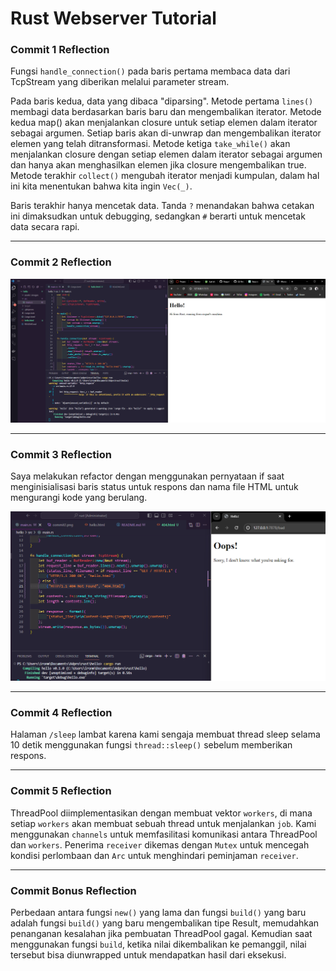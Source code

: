# Rust Webserver Tutorial

### Commit 1 Reflection

Fungsi `handle_connection()` pada baris pertama membaca data dari TcpStream yang diberikan melalui parameter stream.

Pada baris kedua, data yang dibaca "diparsing". Metode pertama `lines()` membagi data berdasarkan baris baru dan mengembalikan iterator. Metode kedua map() akan menjalankan closure untuk setiap elemen dalam iterator sebagai argumen. Setiap baris akan di-unwrap dan mengembalikan iterator elemen yang telah ditransformasi. Metode ketiga `take_while()` akan menjalankan closure dengan setiap elemen dalam iterator sebagai argumen dan hanya akan menghasilkan elemen jika closure mengembalikan true. Metode terakhir `collect()` mengubah iterator menjadi kumpulan, dalam hal ini kita menentukan bahwa kita ingin `Vec(_)`.

Baris terakhir hanya mencetak data. Tanda `?` menandakan bahwa cetakan ini dimaksudkan untuk debugging, sedangkan `#` berarti untuk mencetak data secara rapi.

---

### Commit 2 Reflection

![Commit 2 screen capture](assets/images/commit2.png)

---

### Commit 3 Reflection

Saya melakukan refactor dengan menggunakan pernyataan if saat menginisialisasi baris status untuk respons dan nama file HTML untuk mengurangi kode yang berulang.

![Commit 3 screen capture](assets/images/commit3.png)

---

### Commit 4 Reflection

Halaman `/sleep` lambat karena kami sengaja membuat thread sleep selama 10 detik menggunakan fungsi `thread::sleep()` sebelum memberikan respons.

---

### Commit 5 Reflection

ThreadPool diimplementasikan dengan membuat vektor `workers`, di mana setiap `workers` akan membuat sebuah thread untuk menjalankan `job`. Kami menggunakan     `channels` untuk memfasilitasi komunikasi antara ThreadPool dan `workers`. Penerima `receiver` dikemas dengan `Mutex` untuk mencegah kondisi perlombaan dan `Arc` untuk menghindari peminjaman `receiver`.

---

### Commit Bonus Reflection

Perbedaan antara fungsi `new()` yang lama dan fungsi `build()` yang baru adalah fungsi `build()` yang baru mengembalikan tipe Result, memudahkan penanganan kesalahan jika pembuatan ThreadPool gagal. Kemudian saat menggunakan fungsi `build`, ketika nilai dikembalikan ke pemanggil, nilai tersebut bisa diunwrapped untuk mendapatkan hasil dari eksekusi.
